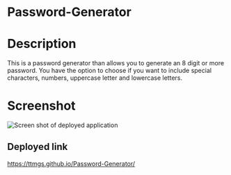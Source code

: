 # Password-Generator

# Description

This is a password generator than allows you to generate an 8 digit or more password. You have the option to choose if you want to include special characters, numbers, uppercase letter and lowercase letters.

# Screenshot
![Screen shot of deployed application](/relative/path/to/password.png?raw=true "Optional Title")


## Deployed link
https://ttmgs.github.io/Password-Generator/

